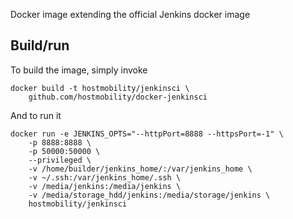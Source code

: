 Docker image extending the official Jenkins docker image 

## Build/run
To build the image, simply invoke

	docker build -t hostmobility/jenkinsci \
		github.com/hostmobility/docker-jenkinsci

And to run it

	docker run -e JENKINS_OPTS="--httpPort=8888 --httpsPort=-1" \
		-p 8888:8888 \
		-p 50000:50000 \
		--privileged \
		-v /home/builder/jenkins_home/:/var/jenkins_home \
		-v ~/.ssh:/var/jenkins_home/.ssh \
		-v /media/jenkins:/media/jenkins \
		-v /media/storage_hdd/jenkins:/media/storage/jenkins \
		hostmobility/jenkinsci

